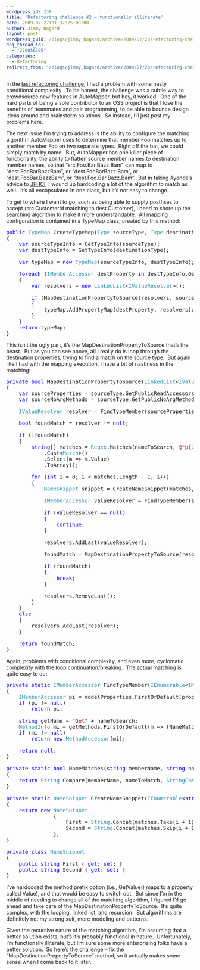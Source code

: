 ```yaml
---
wordpress_id: 338
title: 'Refactoring challenge #2 – functionally illiterate'
date: 2009-07-27T01:37:25+00:00
author: Jimmy Bogard
layout: post
wordpress_guid: /blogs/jimmy_bogard/archive/2009/07/26/refactoring-challenge-2-functionally-illiterate.aspx
dsq_thread_id:
  - "270056105"
categories:
  - Refactoring
redirect_from: "/blogs/jimmy_bogard/archive/2009/07/26/refactoring-challenge-2-functionally-illiterate.aspx/"
---
```

In the [last refactoring challenge](http://www.lostechies.com/blogs/jimmy_bogard/archive/2009/07/06/refactoring-challenge.aspx), I had a problem with some nasty conditional complexity.&#160; To be honest, the challenge was a subtle way to crowdsource new features in AutoMapper, but hey, it worked.&#160; One of the hard parts of being a sole contributor to an OSS project is that I lose the benefits of teammates and pair programming, to be able to bounce design ideas around and brainstorm solutions.&#160; So instead, I’ll just post my problems here.

The next issue I’m trying to address is the ability to configure the matching algorithm AutoMapper uses to determine that member Foo matches up to another member Foo on two separate types.&#160; Right off the bat, we could simply match by name.&#160; But, AutoMapper has one killer piece of functionality, the ability to flatten source member names to destination member names, so that “src.Foo.Bar.Bazz.Bam” can map to “dest.FooBarBazzBam”, or “dest.FooBarBazz.Bam”, or “dest.FooBar.BazzBam”, or “dest.Foo.Bar.Bazz.Bam”.&#160; But in taking Ayende’s advice to [JFHCI](http://ayende.com/Blog/archive/2008/08/21/Enabling-change-by-hard-coding-everything-the-smart-way.aspx), I wound up hardcoding a lot of the algorithm to match as well.&#160; It’s all encapsulated in one class, but it’s not easy to change.

To get to where I want to go, such as being able to supply postfixes to accept (src.CustomerId matching to dest.Customer), I need to shore up the searching algorithm to make it more understandable.&#160; All mapping configuration is contained in a TypeMap class, created by this method:

<pre><span style="color: blue">public </span><span style="color: #2b91af">TypeMap </span>CreateTypeMap(<span style="color: #2b91af">Type </span>sourceType, <span style="color: #2b91af">Type </span>destinationType)
{
    <span style="color: blue">var </span>sourceTypeInfo = GetTypeInfo(sourceType);
    <span style="color: blue">var </span>destTypeInfo = GetTypeInfo(destinationType);

    <span style="color: blue">var </span>typeMap = <span style="color: blue">new </span><span style="color: #2b91af">TypeMap</span>(sourceTypeInfo, destTypeInfo);

    <span style="color: blue">foreach </span>(<span style="color: #2b91af">IMemberAccessor </span>destProperty <span style="color: blue">in </span>destTypeInfo.GetPublicReadAccessors())
    {
        <span style="color: blue">var </span>resolvers = <span style="color: blue">new </span><span style="color: #2b91af">LinkedList</span>&lt;<span style="color: #2b91af">IValueResolver</span>&gt;();

        <span style="color: blue">if </span>(MapDestinationPropertyToSource(resolvers, sourceTypeInfo, destProperty.Name))
        {
            typeMap.AddPropertyMap(destProperty, resolvers);
        }
    }
    <span style="color: blue">return </span>typeMap;
}</pre>

[](http://11011.net/software/vspaste)

This isn’t the ugly part, it’s the MapDestinationPropertyToSource that’s the beast.&#160; But as you can see above, all I really do is loop through the destination properties, trying to find a match on the source type.&#160; But again like I had with the mapping execution, I have a bit of nastiness in the matching:

<pre><span style="color: blue">private bool </span>MapDestinationPropertyToSource(<span style="color: #2b91af">LinkedList</span>&lt;<span style="color: #2b91af">IValueResolver</span>&gt; resolvers, <span style="color: #2b91af">TypeInfo </span>sourceType, <span style="color: blue">string </span>nameToSearch)
{
    <span style="color: blue">var </span>sourceProperties = sourceType.GetPublicReadAccessors();
    <span style="color: blue">var </span>sourceNoArgMethods = sourceType.GetPublicNoArgMethods();

    <span style="color: #2b91af">IValueResolver </span>resolver = FindTypeMember(sourceProperties, sourceNoArgMethods, nameToSearch);

    <span style="color: blue">bool </span>foundMatch = resolver != <span style="color: blue">null</span>;

    <span style="color: blue">if </span>(!foundMatch)
    {
        <span style="color: blue">string</span>[] matches = <span style="color: #2b91af">Regex</span>.Matches(nameToSearch, <span style="color: #a31515">@"p{Lu}[p{Ll}0-9]*"</span>)
            .Cast&lt;<span style="color: #2b91af">Match</span>&gt;()
            .Select(m =&gt; m.Value)
            .ToArray();

        <span style="color: blue">for </span>(<span style="color: blue">int </span>i = 0; i &lt; matches.Length - 1; i++)
        {
            <span style="color: #2b91af">NameSnippet </span>snippet = CreateNameSnippet(matches, i);

            <span style="color: #2b91af">IMemberAccessor </span>valueResolver = FindTypeMember(sourceProperties, sourceNoArgMethods, snippet.First);

            <span style="color: blue">if </span>(valueResolver == <span style="color: blue">null</span>)
            {
                <span style="color: blue">continue</span>;
            }

            resolvers.AddLast(valueResolver);

            foundMatch = MapDestinationPropertyToSource(resolvers, GetTypeInfo(valueResolver.MemberType), snippet.Second);

            <span style="color: blue">if </span>(foundMatch)
            {
                <span style="color: blue">break</span>;
            }

            resolvers.RemoveLast();
        }
    }
    <span style="color: blue">else
    </span>{
        resolvers.AddLast(resolver);
    }

    <span style="color: blue">return </span>foundMatch;
}</pre>

[](http://11011.net/software/vspaste)

Again, problems with conditional complexity, and even more, cyclomatic complexity with the loop continuation/breaking.&#160; The actual matching is quite easy to do:

<pre><span style="color: blue">private static </span><span style="color: #2b91af">IMemberAccessor </span>FindTypeMember(<span style="color: #2b91af">IEnumerable</span>&lt;<span style="color: #2b91af">IMemberAccessor</span>&gt; modelProperties, <span style="color: #2b91af">IEnumerable</span>&lt;<span style="color: #2b91af">MethodInfo</span>&gt; getMethods, <span style="color: blue">string </span>nameToSearch)
{
    <span style="color: #2b91af">IMemberAccessor </span>pi = modelProperties.FirstOrDefault(prop =&gt; NameMatches(prop.Name, nameToSearch));
    <span style="color: blue">if </span>(pi != <span style="color: blue">null</span>)
        <span style="color: blue">return </span>pi;

    <span style="color: blue">string </span>getName = <span style="color: #a31515">"Get" </span>+ nameToSearch;
    <span style="color: #2b91af">MethodInfo </span>mi = getMethods.FirstOrDefault(m =&gt; (NameMatches(m.Name, getName)) || NameMatches(m.Name, nameToSearch));
    <span style="color: blue">if </span>(mi != <span style="color: blue">null</span>)
        <span style="color: blue">return new </span><span style="color: #2b91af">MethodAccessor</span>(mi);

    <span style="color: blue">return null</span>;
}

<span style="color: blue">private static bool </span>NameMatches(<span style="color: blue">string </span>memberName, <span style="color: blue">string </span>nameToMatch)
{
    <span style="color: blue">return </span><span style="color: #2b91af">String</span>.Compare(memberName, nameToMatch, <span style="color: #2b91af">StringComparison</span>.OrdinalIgnoreCase) == 0;
}

<span style="color: blue">private static </span><span style="color: #2b91af">NameSnippet </span>CreateNameSnippet(<span style="color: #2b91af">IEnumerable</span>&lt;<span style="color: blue">string</span>&gt; matches, <span style="color: blue">int </span>i)
{
    <span style="color: blue">return new </span><span style="color: #2b91af">NameSnippet
               </span>{
                   First = <span style="color: #2b91af">String</span>.Concat(matches.Take(i + 1).ToArray()),
                   Second = <span style="color: #2b91af">String</span>.Concat(matches.Skip(i + 1).ToArray())
               };
}

<span style="color: blue">private class </span><span style="color: #2b91af">NameSnippet
</span>{
    <span style="color: blue">public string </span>First { <span style="color: blue">get</span>; <span style="color: blue">set</span>; }
    <span style="color: blue">public string </span>Second { <span style="color: blue">get</span>; <span style="color: blue">set</span>; }
}</pre>

[](http://11011.net/software/vspaste)

I’ve hardcoded the method prefix option (i.e., GetValue() maps to a property called Value), and that would be easy to switch out.&#160; But since I’m in the middle of needing to change all of the matching algorithm, I figured I’d go ahead and take care of the MapDestinationPropertyToSource.&#160; It’s quite complex, with the looping, linked list, and recursion.&#160; But algorithms are definitely not my strong suit, more modeling and patterns.

Given the recursive nature of the matching algorithm, I’m assuming that a better solution exists, but’s it’s probably functional in nature.&#160; Unfortunately, I’m functionally illiterate, but I’m sure some more enterprising folks have a better solution.&#160; So here’s the challenge – fix the “MapDestinationPropertyToSource” method, so it actually makes some sense when I come back to it later.